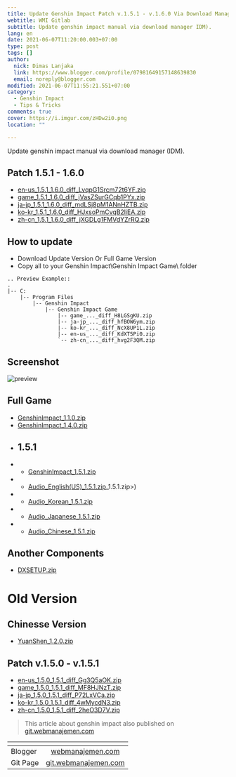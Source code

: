 ```yaml
---
title: Update Genshin Impact Patch v.1.5.1 - v.1.6.0 Via Download Manager
webtitle: WMI Gitlab
subtitle: Update genshin impact manual via download manager IDM).
lang: en
date: 2021-06-07T11:20:00.003+07:00
type: post
tags: []
author:
  nick: Dimas Lanjaka
  link: https://www.blogger.com/profile/07981649157148639830
  email: noreply@blogger.com
modified: 2021-06-07T11:55:21.551+07:00
category:
  - Genshin Impact
  - Tips & Tricks
comments: true
cover: https://i.imgur.com/zHDw2i0.png
location: ""

---
```


<p>Update genshin impact manual via download manager (IDM).</p><a name="more"></a><h2 id="patch-1-5-1-1-6-0">Patch 1.5.1 - 1.6.0</h2><ul><li><a href="https://autopatchhk.yuanshen.com/client_app/update/hk4e_global/10/en-us_1.5.1_1.6.0_diff_LvqpG1Srcm72t6YF.zip" rel="noopener noreferer nofollow">en-us_1.5.1_1.6.0_diff_LvqpG1Srcm72t6YF.zip</a></li><li><a href="https://autopatchhk.yuanshen.com/client_app/update/hk4e_global/10/game_1.5.1_1.6.0_diff_jVasZSurGCqb1PYx.zip" rel="noopener noreferer nofollow">game_1.5.1_1.6.0_diff_jVasZSurGCqb1PYx.zip</a></li><li><a href="https://autopatchhk.yuanshen.com/client_app/update/hk4e_global/10/ja-jp_1.5.1_1.6.0_diff_mdLSj8pM1ANnHZTB.zip" rel="noopener noreferer nofollow">ja-jp_1.5.1_1.6.0_diff_mdLSj8pM1ANnHZTB.zip</a></li><li><a href="https://autopatchhk.yuanshen.com/client_app/update/hk4e_global/10/ko-kr_1.5.1_1.6.0_diff_HJxsoPmCvqB2liEA.zip" rel="noopener noreferer nofollow">ko-kr_1.5.1_1.6.0_diff_HJxsoPmCvqB2liEA.zip</a></li><li><a href="https://autopatchhk.yuanshen.com/client_app/update/hk4e_global/10/zh-cn_1.5.1_1.6.0_diff_jXGDLg1FMVdYZrRQ.zip" rel="noopener noreferer nofollow">zh-cn_1.5.1_1.6.0_diff_jXGDLg1FMVdYZrRQ.zip</a></li></ul><h2 id="how-to-update">How to update</h2><ul><li>Download Update Version Or Full Game Version</li><li>Copy all to your Genshin Impact\Genshin Impact Game\ folder</li></ul><pre><code>.. Preview Example::<br>.<br>|<span class="hljs-comment">-- C:</span><br>    |<span class="hljs-comment">-- Program Files</span><br>        |<span class="hljs-comment">-- Genshin Impact</span><br>            |<span class="hljs-comment">-- Genshin Impact Game</span><br>                |<span class="hljs-comment">-- game_..._diff_H8LGSgKU.zip</span><br>                |<span class="hljs-comment">-- ja-jp_..._diff_hfBOW6ym.zip</span><br>                |<span class="hljs-comment">-- ko-kr_..._diff_NcX8UP1L.zip</span><br>                |<span class="hljs-comment">-- en-us_..._diff_KdXT5Pi0.zip</span><br>                `<span class="hljs-comment">-- zh-cn_..._diff_hvg2F3QM.zip</span><br></code></pre><h2 id="screenshot">Screenshot</h2><p><img src="https://i.imgur.com/zHDw2i0.png" alt="preview"></p><h2 id="full-game">Full Game</h2><ul><li><a href="https://autopatchhk.yuanshen.com/client_app/pc_mihoyo/20201111_8e266b33e565ddf8/GenshinImpact_1.1.0.zip" rel="noopener noreferer nofollow">GenshinImpact_1.1.0.zip</a></li><li><a href="https://autopatchhk.yuanshen.com/client_app/pc_mihoyo/20210317_67c8f1002bb26672/GenshinImpact_1.4.0.zip" rel="noopener noreferer nofollow">GenshinImpact_1.4.0.zip</a></li><li><h2 id="1-5-1">1.5.1</h2></li><li><ul><li><a href="https://autopatchhk.yuanshen.com/client_app/pc_mihoyo/20210430_27ad367085356fd4/GenshinImpact_1.5.1.zip" rel="noopener noreferer nofollow">GenshinImpact_1.5.1.zip</a></li></ul></li><li><ul><li><a href="https://autopatchhk.yuanshen.com/client_app/pc_mihoyo/20210430_27ad367085356fd4/Audio_English(US" rel="noopener noreferer nofollow">Audio_English(US)_1.5.1.zip</a>_1.5.1.zip&gt;)</li></ul></li><li><ul><li><a href="https://autopatchhk.yuanshen.com/client_app/pc_mihoyo/20210430_27ad367085356fd4/Audio_Korean_1.5.1.zip" rel="noopener noreferer nofollow">Audio_Korean_1.5.1.zip</a></li></ul></li><li><ul><li><a href="https://autopatchhk.yuanshen.com/client_app/pc_mihoyo/20210430_27ad367085356fd4/Audio_Japanese_1.5.1.zip" rel="noopener noreferer nofollow">Audio_Japanese_1.5.1.zip</a></li></ul></li><li><ul><li><a href="https://autopatchhk.yuanshen.com/client_app/pc_mihoyo/20210430_27ad367085356fd4/Audio_Chinese_1.5.1.zip" rel="noopener noreferer nofollow">Audio_Chinese_1.5.1.zip</a></li></ul></li></ul><h2 id="another-components">Another Components</h2><ul><li><a href="https://autopatchhk.yuanshen.com/client_app/plugins/DXSETUP.zip" rel="noopener noreferer nofollow">DXSETUP.zip</a></li></ul><h1 id="old-version">Old Version</h1><h2 id="chinesse-version">Chinesse Version</h2><ul><li><a href="https://autopatchhk.yuanshen.com/client_app/update/hk4e_global/10/YuanShen_1.2.0.zip" rel="noopener noreferer nofollow">YuanShen_1.2.0.zip</a></li></ul><h2 id="patch-v-1-5-0-v-1-5-1">Patch v.1.5.0 - v.1.5.1</h2><ul><li><a href="https://autopatchhk.yuanshen.com/client_app/update/hk4e_global/10/en-us_1.5.0_1.5.1_diff_Gg3Q5aOK.zip" rel="noopener noreferer nofollow">en-us_1.5.0_1.5.1_diff_Gg3Q5aOK.zip</a></li><li><a href="https://autopatchhk.yuanshen.com/client_app/update/hk4e_global/10/game_1.5.0_1.5.1_diff_MF8HJNzT.zip" rel="noopener noreferer nofollow">game_1.5.0_1.5.1_diff_MF8HJNzT.zip</a></li><li><a href="https://autopatchhk.yuanshen.com/client_app/update/hk4e_global/10/ja-jp_1.5.0_1.5.1_diff_P72LxVCa.zip" rel="noopener noreferer nofollow">ja-jp_1.5.0_1.5.1_diff_P72LxVCa.zip</a></li><li><a href="https://autopatchhk.yuanshen.com/client_app/update/hk4e_global/10/ko-kr_1.5.0_1.5.1_diff_4wMycdN3.zip" rel="noopener noreferer nofollow">ko-kr_1.5.0_1.5.1_diff_4wMycdN3.zip</a></li><li><a href="https://autopatchhk.yuanshen.com/client_app/update/hk4e_global/10/zh-cn_1.5.0_1.5.1_diff_2heO3D7V.zip" rel="noopener noreferer nofollow">zh-cn_1.5.0_1.5.1_diff_2heO3D7V.zip</a></li></ul><blockquote>This article about genshin impact also published on <a href="https://git.webmanajemen.com">git.webmanajemen.com</a></blockquote> <table><thead><tr><th></th><th style="text-align:center"></th></tr></thead><tbody><tr><td>Blogger</td><td style="text-align:center"><a href="https://webmanajemen.com">webmanajemen.com</a></td></tr><tr><td>Git Page</td><td style="text-align:center"><a href="https://git.webmanajemen.com">git.webmanajemen.com</a></td></tr></tbody></table>